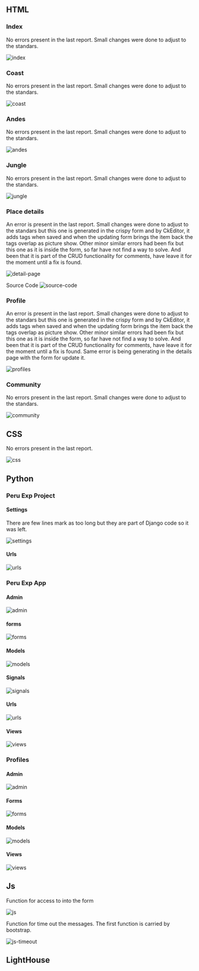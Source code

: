 ## HTML

### Index
No errors present in the last report. Small changes were done to adjust to the standars.

![index](/readme_docs/readme_images/validation/w3%20index%20validation.png)

### Coast
No errors present in the last report. Small changes were done to adjust to the standars.

![coast](/readme_docs/readme_images/validation/w3%20coast%20validation.png)

### Andes
No errors present in the last report. Small changes were done to adjust to the standars.

![andes](/readme_docs/readme_images/validation/w3%20andes%20validation.png)

### Jungle
No errors present in the last report. Small changes were done to adjust to the standars.

![jungle](/readme_docs/readme_images/validation/w3%20jungle%20validation.png)


### Place details
An error is present in the last report. Small changes were done to adjust to the standars but this one is generated in the crispy form and by CkEditor, it adds tags when saved and when the updating form brings the item back the tags overlap as picture show. Other minor similar errors had been fix but this one as it is inside the form, so far have not find a way to solve. And been that it is part of the CRUD functionality for comments, have leave it for the moment until a fix is found.

![detail-page](/readme_docs/readme_images/validation/w3%20detail%20validation%20-%20error%20p.png)

Source Code
![source-code](/readme_docs/readme_images/validation/about%20p%20error.png)


### Profile
An error is present in the last report. Small changes were done to adjust to the standars but this one is generated in the crispy form and by CkEditor, it adds tags when saved and when the updating form brings the item back the tags overlap as picture show. Other minor similar errors had been fix but this one as it is inside the form, so far have not find a way to solve. And been that it is part of the CRUD functionality for comments, have leave it for the moment until a fix is found. Same error is being generating in the details page with the form for update it.

![profiles](/readme_docs/readme_images/validation/w3%20profile%20validation%20-%20error%20p.png)

### Community
No errors present in the last report. Small changes were done to adjust to the standars.

![community](/readme_docs/readme_images/validation/w3%20community%20validation.png)


## CSS
No errors present in the last report.

![css](/readme_docs/readme_images/validation/w3%20CSS%20validation.png)

## Python

### Peru Exp Project

#### Settings
There are few lines mark as too long but they are part of Django code so it was left.

![settings](/readme_docs/readme_images/validation/pep8%20projects%20settings-lines%20too%20long%20left%20cause%20are%20django%20generated.png)

#### Urls

![urls](/readme_docs/readme_images/validation/pep8%20project%20urls%20validation.png)

### Peru Exp App

#### Admin

![admin](/readme_docs/readme_images/validation/pep8%20exp_app%20admin%20validation.png)

#### forms

![forms](/readme_docs/readme_images/validation/pep8%20exp_app%20forms%20validation.png)

#### Models

![models](/readme_docs/readme_images/validation/pep8%20exp_app%20models%20validation.png)

#### Signals

![signals](/readme_docs/readme_images/validation/pep8%20exp_app%20signals%20validation.png)

#### Urls

![urls](/readme_docs/readme_images/validation/pep8%20exp_app%20urls%20validation.png)

#### Views

![views](/readme_docs/readme_images/validation/pep8%20views%20validation.png)


### Profiles

#### Admin

![admin](/readme_docs/readme_images/validation/pep8%20profiles%20admin%20validation.png)

#### Forms

![forms](/readme_docs/readme_images/validation/pep8%20profiles%20forms%20validation.png)

#### Models

![models](/readme_docs/readme_images/validation/pep8%20profiles%20models%20validation.png)

#### Views

![views](/readme_docs/readme_images/validation/pep8%20views%20validation.png)


## Js
Function for access to into the form 

![js](/readme_docs/readme_images/validation/Js%20Hint%20form%20validation.png)

Function for time out the messages. The first function is carried by bootstrap.

![js-timeout](/readme_docs/readme_images/validation/Js%20Hint%20time%20out%20validation.png)




## LightHouse



